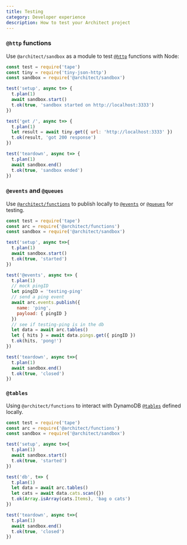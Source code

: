 ```yaml
---
title: Testing
category: Developer experience
description: How to test your Architect project
---
```


### `@http` functions

Use `@architect/sandbox` as a module to test [`@http`](../../reference/app.arc/http) functions with Node:

```javascript
const test = require('tape')
const tiny = require('tiny-json-http')
const sandbox = require('@architect/sandbox')

test('setup', async t=> {
  t.plan(1)
  await sandbox.start()
  t.ok(true, 'sandbox started on http://localhost:3333')
})

test('get /', async t=> {
  t.plan(1)
  let result = await tiny.get({ url: 'http://localhost:3333' })
  t.ok(result, 'got 200 response')
})

test('teardown', async t=> {
  t.plan(1)
  await sandbox.end()
  t.ok(true, 'sandbox ended')
})
```

### `@events` and `@queues`

Use [`@architect/functions`](../../reference/runtime/node.js) to publish locally to [`@events`](../../reference/app.arc/events) or [`@queues`](../../reference/app.arc/queues) for testing.

```javascript
const test = require('tape')
const arc = require('@architect/functions')
const sandbox = require('@architect/sandbox')

test('setup', async t=>{
  t.plan(1)
  await sandbox.start()
  t.ok(true, 'started')
})

test('@events', async t=> {
  t.plan(1)
  // mock pingID
  let pingID = 'testing-ping'
  // send a ping event
  await arc.events.publish({
    name: 'ping',
    payload: { pingID }
  })
  // see if testing-ping is in the db
  let data = await arc.tables()
  let { hits } = await data.pings.get({ pingID })
  t.ok(hits, 'pong!')
})

test('teardown', async t=>{
  t.plan(1)
  await sandbox.end()
  t.ok(true, 'closed')
})

```

### `@tables`

Using `@architect/functions` to interact with DynamoDB [`@tables`](../../reference/app.arc/tables) defined locally.

```javascript
const test = require('tape')
const arc = require('@architect/functions')
const sandbox = require('@architect/sandbox')

test('setup', async t=>{
  t.plan(1)
  await sandbox.start()
  t.ok(true, 'started')
})

test('db', t=> {
  t.plan(1)
  let data = await arc.tables()
  let cats = await data.cats.scan({})
  t.ok(Array.isArray(cats.Items), 'bag o cats')
})

test('teardown', async t=>{
  t.plan(1)
  await sandbox.end()
  t.ok(true, 'closed')
})
```
